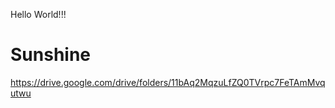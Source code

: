 Hello World!!!

# Sunshine

https://drive.google.com/drive/folders/11bAq2MqzuLfZQ0TVrpc7FeTAmMvqutwu
